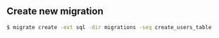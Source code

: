 ## Create new migration

```bash
$ migrate create -ext sql -dir migrations -seq create_users_table
```